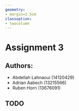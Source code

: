 ```yaml
---
geometry:
- margin=2.5cm
classoption:
- twocolumn
---
```



# Assignment 3
## Authors:
* Abdellah Lahnaoui (14120429)
* Adrian Aabech (13215566)
* Ruben Horn (13676091)

## TODO